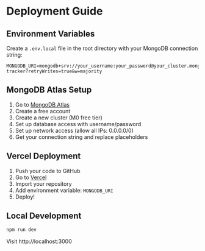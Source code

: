 # Deployment Guide

## Environment Variables

Create a `.env.local` file in the root directory with your MongoDB connection string:

```env
MONGODB_URI=mongodb+srv://your_username:your_password@your_cluster.mongodb.net/expense-tracker?retryWrites=true&w=majority
```

## MongoDB Atlas Setup

1. Go to [MongoDB Atlas](https://www.mongodb.com/atlas)
2. Create a free account
3. Create a new cluster (M0 free tier)
4. Set up database access with username/password
5. Set up network access (allow all IPs: 0.0.0.0/0)
6. Get your connection string and replace placeholders

## Vercel Deployment

1. Push your code to GitHub
2. Go to [Vercel](https://vercel.com)
3. Import your repository
4. Add environment variable: `MONGODB_URI`
5. Deploy!

## Local Development

```bash
npm run dev
```

Visit http://localhost:3000 